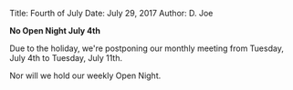 Title: Fourth of July
Date: July 29, 2017
Author: D. Joe

**No Open Night July 4th**

Due to the holiday, we're postponing our monthly meeting from Tuesday, July 4th to Tuesday, July
11th. 

Nor will we hold our weekly Open Night.


